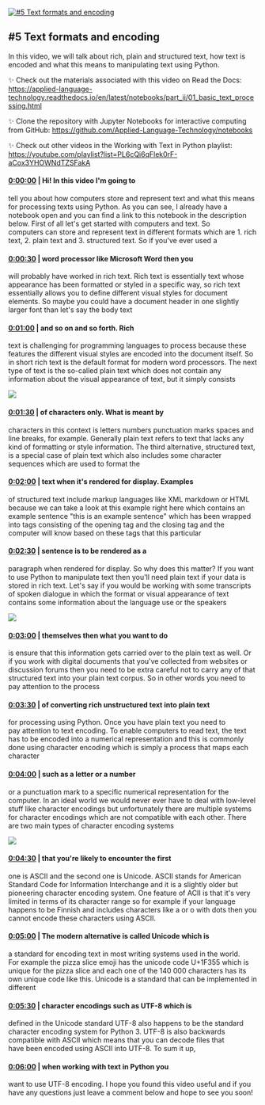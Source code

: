 [![#5 Text formats and encoding](https://i.ytimg.com/vi/P-om89HKx80/maxresdefault.jpg)](https://www.youtube.com/watch?v=P-om89HKx80)

## #5 Text formats and encoding

In this video, we will talk about rich, plain and structured text, how text is encoded and what this means to manipulating text using Python.



✨ Check out the materials associated with this video on Read the Docs: https://applied-language-technology.readthedocs.io/en/latest/notebooks/part_ii/01_basic_text_processing.html



✨ Clone the repository with Jupyter Notebooks for interactive computing from GitHub: https://github.com/Applied-Language-Technology/notebooks



✨ Check out other videos in the Working with Text in Python playlist: https://youtube.com/playlist?list=PL6cQi6qFlek0rF-aCox3YHOWNdTZSFakA



#### [0:00:00](https://www.youtube.com/watch?v=P-om89HKx80&t=0) |  Hi! In this video I'm going to

tell you about how computers store and represent text and what this means for processing texts using Python. As you can see, I already have a notebook open and you can find a link to this notebook in the description below. First of all let's get started with computers and text. So computers can store and represent text in different formats which are 1. rich text, 2. plain text and 3. structured text. So if you've ever used a  

#### [0:00:30](https://www.youtube.com/watch?v=P-om89HKx80&t=30) |  word processor like Microsoft Word then you

will probably have worked in rich text. Rich text is essentially text whose appearance has been formatted or styled in a specific way, so rich text essentially allows you to define different visual styles for document elements. So maybe you could have a document header in one slightly larger font than let's say the body text  

#### [0:01:00](https://www.youtube.com/watch?v=P-om89HKx80&t=60) |  and so on and so forth. Rich

text is challenging for programming languages to process because these features the different visual styles are encoded into the document itself. So in short rich text is the default format for modern word processors. The next type of text is the so-called plain text which does not contain any information about the visual appearance of text, but it simply consists  

![](https://i.ytimg.com/vi/P-om89HKx80/maxres1.jpg)



#### [0:01:30](https://www.youtube.com/watch?v=P-om89HKx80&t=90) |  of characters only. What is meant by

characters in this context is letters numbers punctuation marks spaces and line breaks, for example. Generally plain text refers to text that lacks any kind of formatting or style information. The third alternative, structured text, is a special case of plain text which also includes some character sequences which are used to format the  

#### [0:02:00](https://www.youtube.com/watch?v=P-om89HKx80&t=120) |  text when it's rendered for display. Examples

of structured text include markup languages like XML markdown or HTML because we can take a look at this example right here which contains an example sentence "this is an example sentence" which has been wrapped into tags consisting of the opening tag  and the closing tag  and the computer will know based on these tags that this particular  

#### [0:02:30](https://www.youtube.com/watch?v=P-om89HKx80&t=150) |  sentence is to be rendered as a

paragraph when rendered for display. So why does this matter? If you want to use Python to manipulate text then you'll need plain text if your data is stored in rich text. Let's say if you would be working with some transcripts of spoken dialogue in which the format or visual appearance of text contains some information about the language use or the speakers  

![](https://i.ytimg.com/vi/P-om89HKx80/maxres2.jpg)



#### [0:03:00](https://www.youtube.com/watch?v=P-om89HKx80&t=180) |  themselves then what you want to do

is ensure that this information gets carried over to the plain text as well. Or if you work with digital documents that you've collected from websites or discussion forums then you need to be extra careful not to carry any of that structured text into your plain text corpus. So in other words you need to pay attention to the process  

#### [0:03:30](https://www.youtube.com/watch?v=P-om89HKx80&t=210) |  of converting rich unstructured text into plain text

for processing using Python. Once you have plain text you need to pay attention to text encoding. To enable computers to read text, the text has to be encoded into a numerical representation and this is commonly done using character encoding which is simply a process that maps each character  

#### [0:04:00](https://www.youtube.com/watch?v=P-om89HKx80&t=240) |  such as a letter or a number

or a punctuation mark to a specific numerical representation for the computer. In an ideal world we would never ever have to deal with low-level stuff like character encodings but unfortunately there are multiple systems for character encodings which are not compatible with each other. There are two main types of character encoding systems  

![](https://i.ytimg.com/vi/P-om89HKx80/maxres3.jpg)



#### [0:04:30](https://www.youtube.com/watch?v=P-om89HKx80&t=270) |  that you're likely to encounter the first

one is ASCII and the second one is Unicode. ASCII stands for American Standard Code for Information Interchange and it is a slightly older but pioneering character encoding system. One feature of ACII is that it's very limited in terms of its character range so for example if your language happens to be Finnish and includes characters like a or o with dots then you cannot encode these characters using ASCII.  

#### [0:05:00](https://www.youtube.com/watch?v=P-om89HKx80&t=300) |  The modern alternative is called Unicode which is

a standard for encoding text in most writing systems used in the world. For example the pizza slice emoji has the unicode code U+1F355 which is unique for the pizza slice and each one of the 140 000 characters has its own unique code like this. Unicode is a standard that can be implemented in different  

#### [0:05:30](https://www.youtube.com/watch?v=P-om89HKx80&t=330) |  character encodings such as UTF-8 which is

defined in the Unicode standard UTF-8 also happens to be the standard character encoding system for Python 3. UTF-8 is also backwards compatible with ASCII which means that you can decode files that have been encoded using ASCII into UTF-8. To sum it up,  

#### [0:06:00](https://www.youtube.com/watch?v=P-om89HKx80&t=360) |  when working with text in Python you

want to use UTF-8 encoding. I hope you found this video useful and if you have any questions just leave a comment below and hope to see you soon!  